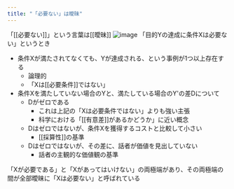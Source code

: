 ```yaml
---
title: "「必要ない」は曖昧"
---
```


「[[必要ない]]」という言葉は[[曖昧]]
![image](https://gyazo.com/41cfc136bf168096bc895dba9f59947d/thumb/1000)
「目的Yの達成に条件Xは必要ない」というとき
- 条件Xが満たされてなくても、Yが達成される、という事例が1つ以上存在する
    - 論理的
    - 「Xは[[必要条件]]ではない」
- 条件Xを満たしていない場合のYと、満たしている場合のY'の差Dについて
    - Dがゼロである
        - これは上記の「Xは必要条件ではない」よりも強い主張
        - 科学における「[[有意差]]があるかどうか」に近い概念
    - Dはゼロではないが、条件Xを獲得するコストと比較して小さい
        - [[採算性]]の基準
    - Dはゼロではないが、その差に、話者が価値を見出していない
        - 話者の主観的な価値観の基準

「Xが必要である」と「Xがあってはいけない」の両極端があり、その両極端の間が全部曖昧に「Xは必要ない」と呼ばれている